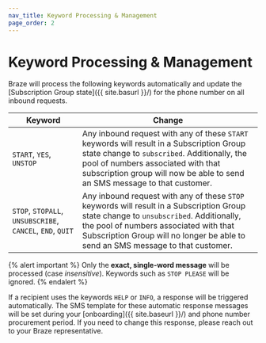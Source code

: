 ```yaml
---
nav_title: Keyword Processing & Management
page_order: 2
---
```


# Keyword Processing & Management

Braze will process the following keywords automatically and update the [Subscription Group state]({{ site.basurl }}/) for the phone number on all inbound requests.

| Keyword | Change |
|---|---|
| `START`, `YES`, `UNSTOP` | Any inbound request with any of these `START` keywords will result in a Subscription Group state change to `subscribed`. Additionally, the pool of numbers associated with that subscription group will now be able to send an SMS message to that customer. |
| `STOP`, `STOPALL`, `UNSUBSCRIBE`, `CANCEL`, `END`, `QUIT` | Any inbound request with any of these `STOP` keywords will result in a Subscription Group state change to `unsubscribed`. Additionally, the pool of numbers associated with that Subscription Group will no longer be able to send an SMS message to that customer. |

{% alert important %}
Only the __exact, single-word message__ will be processed (case _insensitive_). Keywords such as `STOP PLEASE` will be ignored.
{% endalert %}

If a recipient uses the keywords `HELP` or `INFO`, a response will be triggered automatically. The SMS template for these automatic response messages will be set during your [onboarding]({{ site.baseurl }}/) and phone number procurement period. If you need to change this response, please reach out to your Braze representative.
